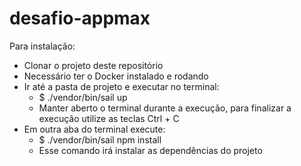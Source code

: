 # desafio-appmax

Para instalação:
- Clonar o projeto deste repositório
- Necessário ter o Docker instalado e rodando
- Ir até a pasta de projeto e executar no terminal: 
    - $ ./vendor/bin/sail up
    - Manter aberto o terminal durante a execução, para finalizar a execução utilize as teclas Ctrl + C
- Em outra aba do terminal execute:
    - $ ./vendor/bin/sail npm install
    - Esse comando irá instalar as dependências do projeto

